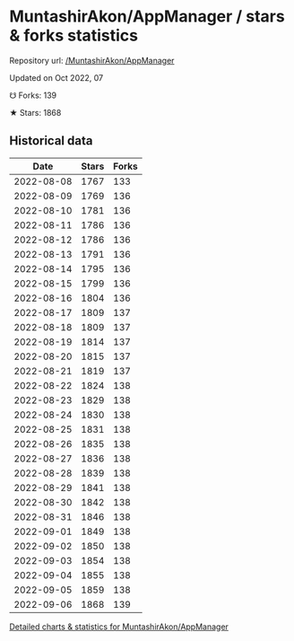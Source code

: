# MuntashirAkon/AppManager / stars & forks statistics

Repository url: [/MuntashirAkon/AppManager](https://github.com/MuntashirAkon/AppManager)

Updated on Oct 2022, 07

☋ Forks: 139

★ Stars: 1868

## Historical data
| Date | Stars | Forks |
|------|-------|-------|
| 2022-08-08 | 1767 | 133 | 
| 2022-08-09 | 1769 | 136 | 
| 2022-08-10 | 1781 | 136 | 
| 2022-08-11 | 1786 | 136 | 
| 2022-08-12 | 1786 | 136 | 
| 2022-08-13 | 1791 | 136 | 
| 2022-08-14 | 1795 | 136 | 
| 2022-08-15 | 1799 | 136 | 
| 2022-08-16 | 1804 | 136 | 
| 2022-08-17 | 1809 | 137 | 
| 2022-08-18 | 1809 | 137 | 
| 2022-08-19 | 1814 | 137 | 
| 2022-08-20 | 1815 | 137 | 
| 2022-08-21 | 1819 | 137 | 
| 2022-08-22 | 1824 | 138 | 
| 2022-08-23 | 1829 | 138 | 
| 2022-08-24 | 1830 | 138 | 
| 2022-08-25 | 1831 | 138 | 
| 2022-08-26 | 1835 | 138 | 
| 2022-08-27 | 1836 | 138 | 
| 2022-08-28 | 1839 | 138 | 
| 2022-08-29 | 1841 | 138 | 
| 2022-08-30 | 1842 | 138 | 
| 2022-08-31 | 1846 | 138 | 
| 2022-09-01 | 1849 | 138 | 
| 2022-09-02 | 1850 | 138 | 
| 2022-09-03 | 1854 | 138 | 
| 2022-09-04 | 1855 | 138 | 
| 2022-09-05 | 1859 | 138 | 
| 2022-09-06 | 1868 | 139 | 


[Detailed charts & statistics for MuntashirAkon/AppManager](https://reviewgithub.com/rep/MuntashirAkon/AppManager)

